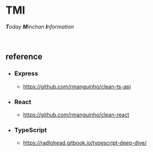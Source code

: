 # TMI

_**T**oday **M**inchan **I**nformation_

<br>

## reference

- ### Express

  - <a href="https://github.com/rmanguinho/clean-ts-api" target="_blank">https://github.com/rmanguinho/clean-ts-api</a>

- ### React

  - <a href="https://github.com/rmanguinho/clean-react" target="_blank">https://github.com/rmanguinho/clean-react</a>

- ### TypeScript

  - <a href="https://radlohead.gitbook.io/typescript-deep-dive/" target="_blank">https://radlohead.gitbook.io/typescript-deep-dive/</a>
